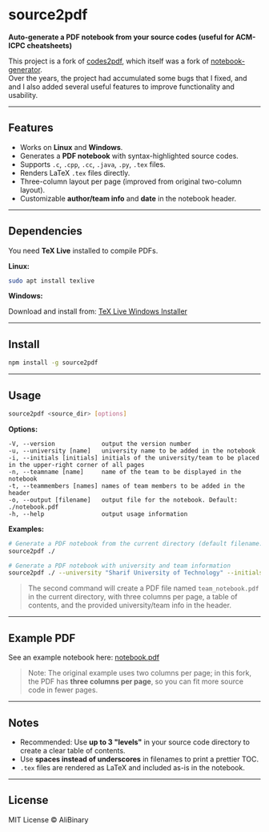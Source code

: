 # source2pdf

**Auto-generate a PDF notebook from your source codes (useful for ACM-ICPC cheatsheets)**

This project is a fork of [codes2pdf](https://github.com/Erfaniaa/codes2pdf), which itself was a fork of [notebook-generator](https://github.com/pin3da/notebook-generator).  
Over the years, the project had accumulated some bugs that I fixed, and and I also added several useful features to improve functionality and usability.

---

## Features

- Works on **Linux** and **Windows**.
- Generates a **PDF notebook** with syntax-highlighted source codes.
- Supports `.c`, `.cpp`, `.cc`, `.java`, `.py`, `.tex` files.
- Renders LaTeX `.tex` files directly.
- Three-column layout per page (improved from original two-column layout).
- Customizable **author/team info** and **date** in the notebook header.

---

## Dependencies

You need **TeX Live** installed to compile PDFs.

**Linux:**

```bash
sudo apt install texlive
```

**Windows:**

Download and install from: [TeX Live Windows Installer](https://www.tug.org/texlive/acquire-netinstall.html)

---

## Install

```bash
npm install -g source2pdf
```

---

## Usage

```bash
source2pdf <source_dir> [options]
```

**Options:**

```
-V, --version             output the version number
-u, --university [name]   university name to be added in the notebook
-i, --initials [initials] initials of the university/team to be placed in the upper-right corner of all pages
-n, --teamname [name]     name of the team to be displayed in the notebook
-t, --teammembers [names] names of team members to be added in the header
-o, --output [filename]   output file for the notebook. Default: ./notebook.pdf
-h, --help                output usage information
```

**Examples:**

```bash
# Generate a PDF notebook from the current directory (default filename: notebook.pdf)
source2pdf ./ 

# Generate a PDF notebook with university and team information
source2pdf ./ --university "Sharif University of Technology" --initials SUT --teamname "Init to win it" --teammembers "Ali Ghanbari, Zahra Ghalvenave" --output ./team_notebook.pdf
```

> The second command will create a PDF file named `team_notebook.pdf` in the current directory, with three columns per page, a table of contents, and the provided university/team info in the header.

---

## Example PDF

See an example notebook here: [notebook.pdf](https://github.com/pin3da/Programming-contest/blob/master/codes/notebook.pdf)  

> Note: The original example uses two columns per page; in this fork, the PDF has **three columns per page**, so you can fit more source code in fewer pages.

---

## Notes

- Recommended: Use **up to 3 "levels"** in your source code directory to create a clear table of contents.
- Use **spaces instead of underscores** in filenames to print a prettier TOC.
- `.tex` files are rendered as LaTeX and included as-is in the notebook.

---

## License

MIT License © AliBinary
